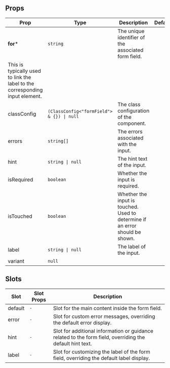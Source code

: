 <!-- This file is automatically generated, do not edit manually. -->

## Props

| Prop | Type | Description | Default |
| ---- | ---- | ----------- | ------- |
| **for*** | `string` | The unique identifier of the associated form field.
This is typically used to link the label to the corresponding input element. |  |
| classConfig | `(ClassConfig<"formField"> & {}) \| null` | The class configuration of the component. |  |
| errors | `string[]` | The errors associated with the input. |  |
| hint | `string \| null` | The hint text of the input. |  |
| isRequired | `boolean` | Whether the input is required. |  |
| isTouched | `boolean` | Whether the input is touched. Used to determine if an error should be shown. |  |
| label | `string \| null` | The label of the input. |  |
| variant | `null` |  |  |


## Slots

| Slot | Slot Props | Description |
| --------- | ---- | ----------- |
| default | `-` | Slot for the main content inside the form field. |
| error | `-` | Slot for custom error messages, overriding the default error display. |
| hint | `-` | Slot for additional information or guidance related to the form field, overriding the default hint text. |
| label | `-` | Slot for customizing the label of the form field, overriding the default label display. |

